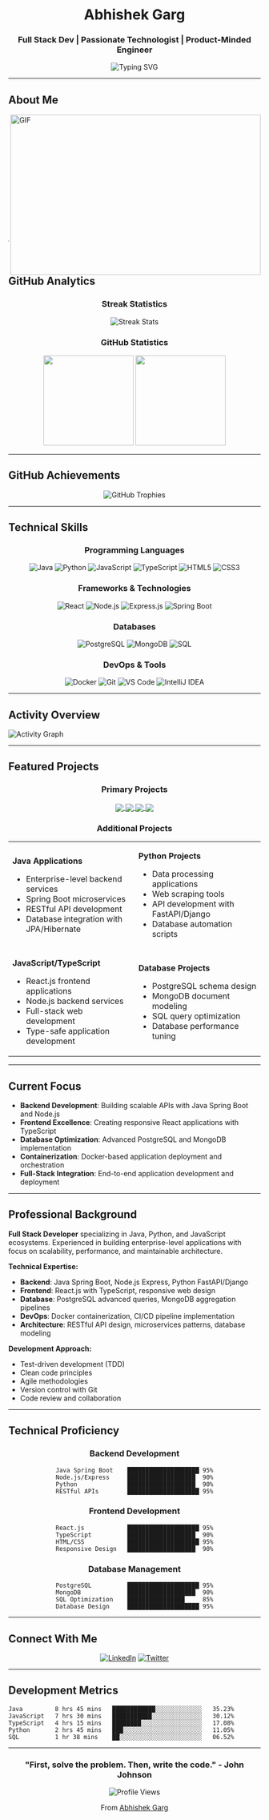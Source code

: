 <div align="center">
  
# Abhishek Garg

### Full Stack Dev | Passionate Technologist | Product-Minded Engineer

<img src="https://readme-typing-svg.herokuapp.com?font=Fira+Code&pause=1000&color=00D4FF&center=true&vCenter=true&width=435&lines=Full+Stack+Developer;Java+%7C+Python+%7C+JavaScript;React+%7C+Node.js+%7C+Docker;Building+scalable+solutions" alt="Typing SVG" />

</div>

---

## About Me

<img align="right" alt="GIF" src="https://github.com/abhisheknaiidu/abhisheknaiidu/blob/master/code.gif?raw=true" width="500" height="320" />

```javascript
const abhishekGarg = {
    pronouns: "He/Him",
    location: "India",
    languages: ["Java", "Python", "JavaScript", "TypeScript", "SQL", "HTML/CSS"],
    databases: ["PostgreSQL", "MongoDB"],
    technologies: ["Node.js", "React.js", "Docker"],
    expertise: {
        backend: ["Java Spring Boot", "Node.js", "Python Django/FastAPI"],
        frontend: ["React.js", "TypeScript", "HTML5/CSS3"],
        database: ["PostgreSQL", "MongoDB", "SQL Optimization"],
        devOps: ["Docker", "Containerization", "CI/CD"],
        tools: ["Git", "VS Code", "IntelliJ IDEA", "Postman"]
    },
    currentFocus: "Full-stack development with modern JavaScript ecosystem",
    architecture: ["MVC", "RESTful APIs", "Microservices"]
};
```

---

## GitHub Analytics

<div align="center">
  
### Streak Statistics
<img src="https://github-readme-streak-stats.herokuapp.com/?user=ag863k&theme=tokyonight&hide_border=true" alt="Streak Stats" />

### GitHub Statistics
<img height="180em" src="https://github-readme-stats-eight-theta.vercel.app/api?username=ag863k&show_icons=true&theme=tokyonight&include_all_commits=true&count_private=true&hide_border=true"/>
<img height="180em" src="https://github-readme-stats-eight-theta.vercel.app/api/top-langs/?username=ag863k&layout=compact&langs_count=8&theme=tokyonight&hide_border=true"/>

</div>

---

## GitHub Achievements

<div align="center">
<img src="https://github-profile-trophy.vercel.app/?username=ag863k&theme=tokyonight&no-frame=true&no-bg=false&margin-w=4&row=1" alt="GitHub Trophies" />
</div>

---

## Technical Skills

<div align="center">

### Programming Languages
![Java](https://img.shields.io/badge/Java-ED8B00?style=for-the-badge&logo=java&logoColor=white)
![Python](https://img.shields.io/badge/Python-3776AB?style=for-the-badge&logo=python&logoColor=white)
![JavaScript](https://img.shields.io/badge/JavaScript-F7DF1E?style=for-the-badge&logo=javascript&logoColor=black)
![TypeScript](https://img.shields.io/badge/TypeScript-007ACC?style=for-the-badge&logo=typescript&logoColor=white)
![HTML5](https://img.shields.io/badge/HTML5-E34F26?style=for-the-badge&logo=html5&logoColor=white)
![CSS3](https://img.shields.io/badge/CSS3-1572B6?style=for-the-badge&logo=css3&logoColor=white)

### Frameworks & Technologies
![React](https://img.shields.io/badge/React-20232A?style=for-the-badge&logo=react&logoColor=61DAFB)
![Node.js](https://img.shields.io/badge/Node.js-43853D?style=for-the-badge&logo=node.js&logoColor=white)
![Express.js](https://img.shields.io/badge/Express.js-404D59?style=for-the-badge)
![Spring Boot](https://img.shields.io/badge/Spring_Boot-6DB33F?style=for-the-badge&logo=spring-boot&logoColor=white)

### Databases
![PostgreSQL](https://img.shields.io/badge/PostgreSQL-316192?style=for-the-badge&logo=postgresql&logoColor=white)
![MongoDB](https://img.shields.io/badge/MongoDB-4EA94B?style=for-the-badge&logo=mongodb&logoColor=white)
![SQL](https://img.shields.io/badge/SQL-4479A1?style=for-the-badge&logo=mysql&logoColor=white)

### DevOps & Tools
![Docker](https://img.shields.io/badge/Docker-2496ED?style=for-the-badge&logo=docker&logoColor=white)
![Git](https://img.shields.io/badge/Git-F05032?style=for-the-badge&logo=git&logoColor=white)
![VS Code](https://img.shields.io/badge/VS_Code-007ACC?style=for-the-badge&logo=visual-studio-code&logoColor=white)
![IntelliJ IDEA](https://img.shields.io/badge/IntelliJ_IDEA-000000?style=for-the-badge&logo=intellij-idea&logoColor=white)

</div>

---

## Activity Overview

<img src="https://github-readme-activity-graph.vercel.app/graph?username=ag863k&theme=tokyo-night&hide_border=true&area=true" alt="Activity Graph" />

---

## Featured Projects

<div align="center">

### Primary Projects

<a href="https://github.com/ag863k/VecNote">
<img align="center" src="https://github-readme-stats.vercel.app/api/pin/?username=ag863k&repo=VecNote&theme=tokyonight&hide_border=true" />
</a>

<a href="https://github.com/ag863k/Flowmatic-pm">
<img align="center" src="https://github-readme-stats.vercel.app/api/pin/?username=ag863k&repo=Flowmatic-pm&theme=tokyonight&hide_border=true" />
</a>

<a href="https://github.com/ag863k/Url-Shortner">
<img align="center" src="https://github-readme-stats.vercel.app/api/pin/?username=ag863k&repo=Url-Shortner&theme=tokyonight&hide_border=true" />
</a>

<a href="https://github.com/ag863k/DataLoom">
<img align="center" src="https://github-readme-stats.vercel.app/api/pin/?username=ag863k&repo=DataLoom&theme=tokyonight&hide_border=true" />
</a>

### Additional Projects

<table>
<tr>
<td width="50%">

**Java Applications**
- Enterprise-level backend services
- Spring Boot microservices
- RESTful API development
- Database integration with JPA/Hibernate

</td>
<td width="50%">

**Python Projects**
- Data processing applications
- Web scraping tools
- API development with FastAPI/Django
- Database automation scripts

</td>
</tr>
<tr>
<td width="50%">

**JavaScript/TypeScript**
- React.js frontend applications
- Node.js backend services
- Full-stack web development
- Type-safe application development

</td>
<td width="50%">

**Database Projects**
- PostgreSQL schema design
- MongoDB document modeling
- SQL query optimization
- Database performance tuning

</td>
</tr>
</table>

</div>

---

## Current Focus

- **Backend Development**: Building scalable APIs with Java Spring Boot and Node.js
- **Frontend Excellence**: Creating responsive React applications with TypeScript
- **Database Optimization**: Advanced PostgreSQL and MongoDB implementation
- **Containerization**: Docker-based application deployment and orchestration
- **Full-Stack Integration**: End-to-end application development and deployment

---

## Professional Background

**Full Stack Developer** specializing in Java, Python, and JavaScript ecosystems. Experienced in building enterprise-level applications with focus on scalability, performance, and maintainable architecture.

**Technical Expertise:**
- **Backend**: Java Spring Boot, Node.js Express, Python FastAPI/Django
- **Frontend**: React.js with TypeScript, responsive web design
- **Database**: PostgreSQL advanced queries, MongoDB aggregation pipelines
- **DevOps**: Docker containerization, CI/CD pipeline implementation
- **Architecture**: RESTful API design, microservices patterns, database modeling

**Development Approach:**
- Test-driven development (TDD)
- Clean code principles
- Agile methodologies
- Version control with Git
- Code review and collaboration

---

## Technical Proficiency

<div align="center">

### Backend Development
```
Java Spring Boot    ████████████████████ 95%
Node.js/Express     ███████████████████  90%
Python              ███████████████████  90%
RESTful APIs        ████████████████████ 95%
```

### Frontend Development
```
React.js            ████████████████████ 95%
TypeScript          ███████████████████  90%
HTML/CSS            ████████████████████ 95%
Responsive Design   ███████████████████  90%
```

### Database Management
```
PostgreSQL          ████████████████████ 95%
MongoDB             ███████████████████  90%
SQL Optimization    ████████████████     85%
Database Design     ████████████████████ 95%
```

</div>

---

## Connect With Me

<div align="center">

[![LinkedIn](https://img.shields.io/badge/LinkedIn-0077B5?style=for-the-badge&logo=linkedin&logoColor=white)](https://linkedin.com/in/abhigarg48)
[![Twitter](https://img.shields.io/badge/Twitter-1DA1F2?style=for-the-badge&logo=twitter&logoColor=white)](https://twitter.com/im_abhi117)

</div>

---


## Development Metrics

<!--START_SECTION:waka-->
```text
Java         8 hrs 45 mins   ████████████░░░░░░░░░░░░░   35.23%
JavaScript   7 hrs 30 mins   ███████████░░░░░░░░░░░░░░   30.12%
TypeScript   4 hrs 15 mins   ████████░░░░░░░░░░░░░░░░░   17.08%
Python       2 hrs 45 mins   ███░░░░░░░░░░░░░░░░░░░░░░   11.05%
SQL          1 hr 38 mins    ██░░░░░░░░░░░░░░░░░░░░░░░   06.52%
```
<!--END_SECTION:waka-->

---


<div align="center">

### "First, solve the problem. Then, write the code." - John Johnson

![Profile Views](https://komarev.com/ghpvc/?username=ag863k&color=blueviolet&style=for-the-badge)

From [Abhishek Garg](https://github.com/ag863k)

</div>
